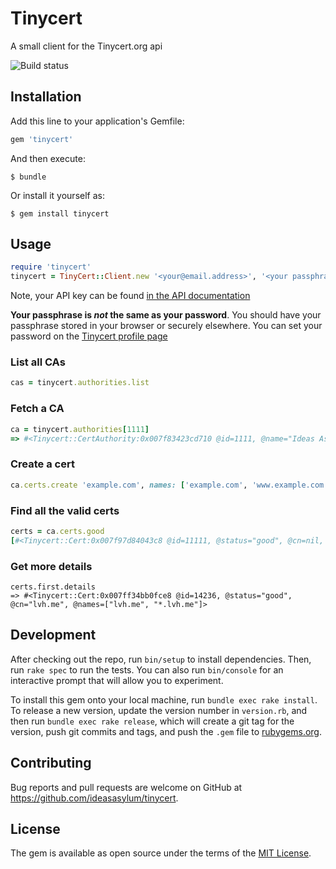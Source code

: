# Tinycert

A small client for the Tinycert.org api

![Build status](https://travis-ci.org/ideasasylum/tinycert.svg?branch=master)

## Installation

Add this line to your application's Gemfile:

```ruby
gem 'tinycert'
```

And then execute:

    $ bundle

Or install it yourself as:

    $ gem install tinycert

## Usage

```ruby
require 'tinycert'
tinycert = TinyCert::Client.new '<your@email.address>', '<your passphrase>', '<your api key>'
```

Note, your API key can be found [in the API documentation](https://www.tinycert.org/docs/api/v1/intro)

**Your passphrase is _not_ the same as your password**. You should have your passphrase stored in your browser or securely elsewhere. You can set your password on the [Tinycert profile page](https://www.tinycert.org/profile)

### List all CAs

```ruby
cas = tinycert.authorities.list
```

### Fetch a CA

```ruby
ca = tinycert.authorities[1111]
=> #<Tinycert::CertAuthority:0x007f83423cd710 @id=1111, @name="Ideas Asylum">
```

### Create a cert

```ruby
ca.certs.create 'example.com', names: ['example.com', 'www.example.com', '*.example.com']
```

### Find all the valid certs

```ruby
certs = ca.certs.good
[#<Tinycert::Cert:0x007f97d84043c8 @id=11111, @status="good", @cn=nil, @names=[]>]
```

### Get more details

```
certs.first.details
=> #<Tinycert::Cert:0x007ff34bb0fce8 @id=14236, @status="good", @cn="lvh.me", @names=["lvh.me", "*.lvh.me"]>
```

## Development

After checking out the repo, run `bin/setup` to install dependencies. Then, run `rake spec` to run the tests. You can also run `bin/console` for an interactive prompt that will allow you to experiment.

To install this gem onto your local machine, run `bundle exec rake install`. To release a new version, update the version number in `version.rb`, and then run `bundle exec rake release`, which will create a git tag for the version, push git commits and tags, and push the `.gem` file to [rubygems.org](https://rubygems.org).

## Contributing

Bug reports and pull requests are welcome on GitHub at https://github.com/ideasasylum/tinycert.

## License

The gem is available as open source under the terms of the [MIT License](https://opensource.org/licenses/MIT).
